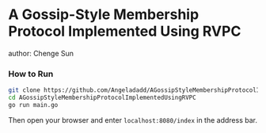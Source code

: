 # A Gossip-Style Membership Protocol Implemented Using RVPC

author: Chenge Sun

### How to Run

```bash
git clone https://github.com/Angeladadd/AGossipStyleMembershipProtocolImplementedUsingRVPC.git
cd AGossipStyleMembershipProtocolImplementedUsingRVPC
go run main.go
```
Then open your browser and enter ```localhost:8080/index```  in the address bar.
